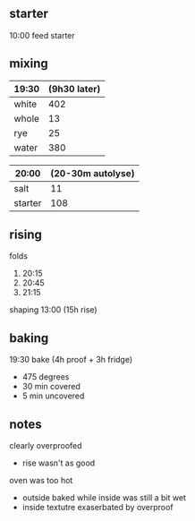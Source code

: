 ## starter
10:00 feed starter

## mixing
| 19:30 | (9h30 later) |
| ----------- |:----|
| white       | 402 |
| whole       | 13  |
| rye         | 25  |
| water       | 380 |


| 20:00 | (20-30m autolyse) |
| ----------- |:----|
| salt        | 11  |
| starter     | 108 |

## rising
folds
1. 20:15
2. 20:45
3. 21:15

shaping 13:00 (15h rise)

## baking
19:30 bake (4h proof + 3h fridge)
- 475 degrees
- 30 min covered
- 5 min uncovered

## notes

clearly overproofed
- rise wasn't as good

oven was too hot
- outside baked while inside was still a bit wet
- inside textutre exaserbated by overproof
